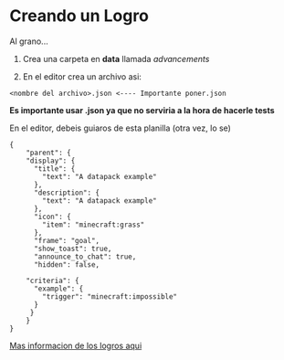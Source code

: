 # Creando un Logro
Al grano...
1. Crea una carpeta en **data** llamada _advancements_

2. En el editor crea un archivo asi:
```
<nombre del archivo>.json <---- Importante poner.json
```
**Es importante usar .json ya que no serviria a la hora de hacerle tests** 

En el editor, debeis guiaros de esta planilla (otra vez, lo se)

```
{
    "parent": {
    "display": {
      "title": {
        "text": "A datapack example"
      },
      "description": {
        "text": "A datapack example"
      },
      "icon": {
        "item": "minecraft:grass"
      },
      "frame": "goal",
      "show_toast": true,
      "announce_to_chat": true,
      "hidden": false,
      
    "criteria": {
      "example": {
        "trigger": "minecraft:impossible"
      }
     }
    }
}
```

[Mas informacion de los logros aqui]()
